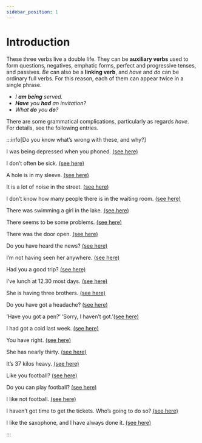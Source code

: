 ```yaml
---
sidebar_position: 1
---
```


# Introduction

These three verbs live a double life. They can be **auxiliary verbs** used to form questions, negatives, emphatic forms, perfect and progressive tenses, and passives. *Be* can also be a **linking verb**, and *have* and *do* can be ordinary full verbs. For this reason, each of them can appear twice in a single phrase.

- *I **am being** served.*
- ***Have*** *you **had** an invitation?*
- *What **do** you **do**?*

There are some grammatical complications, particularly as regards *have*. For details, see the following entries.

:::info[Do you know what’s wrong with these, and why?]

I was being depressed when you phoned. [(see here)](./be-progressive-forms)

I don’t often be sick. [(see here)](./be-with-auxiliary-do)

A hole is in my sleeve. [(see here)](./there-is#use)

It is a lot of noise in the street. [(see here)](./there-is#use)

I don’t know how many people there is in the waiting room. [(see here)](./there-is#use)

There was swimming a girl in the lake. [(see here)](./there-is#structures-with-auxiliary-be)

There seems to be some problems. [(see here)](./there-is#more-complex-structures)

There was the door open. [(see here)](./there-is#definite-subjects)

Do you have heard the news? [(see here)](./have-auxiliary-verb#questions-and-negatives)

I’m not having seen her anywhere. [(see here)](./have-auxiliary-verb#progressive-forms)

Had you a good trip? [(see here)](./have-actions#grammar)

I’ve lunch at 12.30 most days. [(see here)](./have-actions#grammar)

She is having three brothers. [(see here)](./have-got-possession-relationships-and-other-states#progressive-forms-not-used)

Do you have got a headache? [(see here)](./have-got-possession-relationships-and-other-states#have-got-details)

‘Have you got a pen?’ ’Sorry, I haven’t got.’[(see here)](./have-got-possession-relationships-and-other-states#have-got-details)

I had got a cold last week. [(see here)](./have-got-possession-relationships-and-other-states#have-got-details)

You have right. [(see here)](./be-and-have#physical-conditions-hunger-thirst-etc)

She has nearly thirty. [(see here)](./be-and-have#age-height-weight-size-and-colour)

It’s 37 kilos heavy. [(see here)](./be-and-have#age-height-weight-size-and-colour)

Like you football? [(see here)](./do-auxiliary-verb#questions)

Do you can play football? [(see here)](./do-auxiliary-verb#questions)

I like not football. [(see here)](./do-auxiliary-verb#negatives)

I haven’t got time to get the tickets. Who’s going to do so? [(see here)](./do-so-it-that#do-so-and-do-itthat)

I like the saxophone, and I have always done it. [(see here)](./do-so-it-that#do-soitthat-deliberate-actions)

:::
